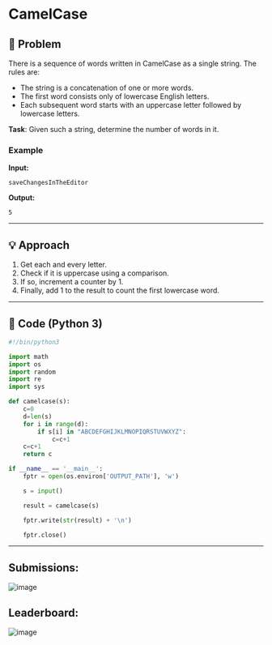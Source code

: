 # CamelCase

## 📝 Problem  
There is a sequence of words written in CamelCase as a single string. The rules are:

- The string is a concatenation of one or more words.
- The first word consists only of lowercase English letters.
- Each subsequent word starts with an uppercase letter followed by lowercase letters.

**Task**: Given such a string, determine the number of words in it.

### Example  
**Input:**  
```
saveChangesInTheEditor
```

**Output:**  
```
5
```

---

## 💡 Approach  

1. Get each and every letter.
2. Check if it is uppercase using a comparison.
3. If so, increment a counter by 1.
4. Finally, add 1 to the result to count the first lowercase word.

---

## 🧾 Code (Python 3)

```python
#!/bin/python3

import math
import os
import random
import re
import sys

def camelcase(s):
    c=0
    d=len(s)
    for i in range(d):
        if s[i] in "ABCDEFGHIJKLMNOPIQRSTUVWXYZ":
            c=c+1
    c=c+1
    return c

if __name__ == '__main__':
    fptr = open(os.environ['OUTPUT_PATH'], 'w')

    s = input()

    result = camelcase(s)

    fptr.write(str(result) + '\n')

    fptr.close()
```

---

## Submissions:
![image](https://github.com/user-attachments/assets/8ab08a24-805a-4456-a31b-90d246703e7a)


## Leaderboard:
![image](https://github.com/user-attachments/assets/2cb3a0ab-bf5e-4fe9-a741-525084683808)

